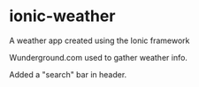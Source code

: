 # ionic-weather

A weather app created using the Ionic framework

Wunderground.com used to gather weather info.

Added a "search" bar in header.


